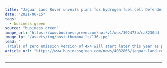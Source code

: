 ```yaml
---
title: "Jaguar Land Rover unveils plans for hydrogen fuel cell Defender"
date: "2021-06-15"
tags: 
  - business green
source: "business green"
image_url: "https://www.businessgreen.com/api/v1/wps/302473b/ca8230dd-f6a4-45d9-a2b4-30d129a29136/3/Jaguar-Defender-185x114.jpg"
image_fp: "/assets/img/post_thumbnails/136.jpg"
lead: "
 Trials of zero emission version of 4x4 will start later this year as part of British brand's drive to deliver zero tailpipe emissions ..."
article_url: "https://www.businessgreen.com/news/4032866/jaguar-land-rover-unveils-plans-hydrogen-fuel-cell-defender"
---
```


---
